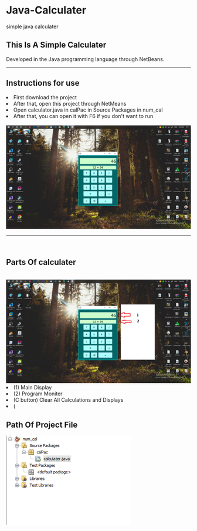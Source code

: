 # Java-Calculater
simple java calculater


<h2>This Is A Simple Calculater</h2>
Developed in the Java programming language through NetBeans.

<hr>
<h2>Instructions for use</h2>

<li>First download the project</li>
<li>After that, open this project through NetMeans</li>
<li>Open calculator.java in calPac in Source Packages in num_cal</li>
<li>After that, you can open it with F6 if you don't want to run</li>

<br>
<img src="img/desktop.png" >
<br><hr><br>


<h2>Parts Of calculater</h2><br>
<img src="img/desktopParts.png" >
<li>(1) Main Display</li>
<li>(2) Program Moniter</li>
<li>(C button) Clear All Calculations and Displays</li>
<li>(<E button) Backspace numbers</li>
  
<h2>Path Of Project File</h2>
<img src="img/projectFile.png" >




